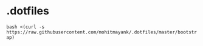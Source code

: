 # .dotfiles

`bash <(curl -s https://raw.githubusercontent.com/mohitmayank/.dotfiles/master/bootstrap)`
